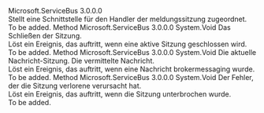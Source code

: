 <Type Name="IMessageSessionHandler" FullName="Microsoft.ServiceBus.Messaging.IMessageSessionHandler">
  <TypeSignature Language="C#" Value="public interface IMessageSessionHandler" />
  <TypeSignature Language="ILAsm" Value=".class public interface auto ansi abstract IMessageSessionHandler" />
  <TypeSignature Language="DocId" Value="T:Microsoft.ServiceBus.Messaging.IMessageSessionHandler" />
  <TypeSignature Language="VB.NET" Value="Public Interface IMessageSessionHandler" />
  <TypeSignature Language="F#" Value="type IMessageSessionHandler = interface" />
  <AssemblyInfo>
    <AssemblyName>Microsoft.ServiceBus</AssemblyName>
    <AssemblyVersion>3.0.0.0</AssemblyVersion>
  </AssemblyInfo>
  <Interfaces />
  <Docs>
    <summary>Stellt eine Schnittstelle für den Handler der meldungssitzung zugeordnet.</summary>
    <remarks>To be added.</remarks>
  </Docs>
  <Members>
    <Member MemberName="OnCloseSession">
      <MemberSignature Language="C#" Value="public void OnCloseSession (Microsoft.ServiceBus.Messaging.MessageSession session);" />
      <MemberSignature Language="ILAsm" Value=".method public hidebysig newslot virtual instance void OnCloseSession(class Microsoft.ServiceBus.Messaging.MessageSession session) cil managed" />
      <MemberSignature Language="DocId" Value="M:Microsoft.ServiceBus.Messaging.IMessageSessionHandler.OnCloseSession(Microsoft.ServiceBus.Messaging.MessageSession)" />
      <MemberSignature Language="VB.NET" Value="Public Sub OnCloseSession (session As MessageSession)" />
      <MemberSignature Language="F#" Value="abstract member OnCloseSession : Microsoft.ServiceBus.Messaging.MessageSession -&gt; unit" Usage="iMessageSessionHandler.OnCloseSession session" />
      <MemberType>Method</MemberType>
      <AssemblyInfo>
        <AssemblyName>Microsoft.ServiceBus</AssemblyName>
        <AssemblyVersion>3.0.0.0</AssemblyVersion>
      </AssemblyInfo>
      <ReturnValue>
        <ReturnType>System.Void</ReturnType>
      </ReturnValue>
      <Parameters>
        <Parameter Name="session" Type="Microsoft.ServiceBus.Messaging.MessageSession" />
      </Parameters>
      <Docs>
        <param name="session">Das Schließen der Sitzung.</param>
        <summary>Löst ein Ereignis, das auftritt, wenn eine aktive Sitzung geschlossen wird.</summary>
        <remarks>To be added.</remarks>
      </Docs>
    </Member>
    <Member MemberName="OnMessage">
      <MemberSignature Language="C#" Value="public void OnMessage (Microsoft.ServiceBus.Messaging.MessageSession session, Microsoft.ServiceBus.Messaging.BrokeredMessage message);" />
      <MemberSignature Language="ILAsm" Value=".method public hidebysig newslot virtual instance void OnMessage(class Microsoft.ServiceBus.Messaging.MessageSession session, class Microsoft.ServiceBus.Messaging.BrokeredMessage message) cil managed" />
      <MemberSignature Language="DocId" Value="M:Microsoft.ServiceBus.Messaging.IMessageSessionHandler.OnMessage(Microsoft.ServiceBus.Messaging.MessageSession,Microsoft.ServiceBus.Messaging.BrokeredMessage)" />
      <MemberSignature Language="VB.NET" Value="Public Sub OnMessage (session As MessageSession, message As BrokeredMessage)" />
      <MemberSignature Language="F#" Value="abstract member OnMessage : Microsoft.ServiceBus.Messaging.MessageSession * Microsoft.ServiceBus.Messaging.BrokeredMessage -&gt; unit" Usage="iMessageSessionHandler.OnMessage (session, message)" />
      <MemberType>Method</MemberType>
      <AssemblyInfo>
        <AssemblyName>Microsoft.ServiceBus</AssemblyName>
        <AssemblyVersion>3.0.0.0</AssemblyVersion>
      </AssemblyInfo>
      <ReturnValue>
        <ReturnType>System.Void</ReturnType>
      </ReturnValue>
      <Parameters>
        <Parameter Name="session" Type="Microsoft.ServiceBus.Messaging.MessageSession" />
        <Parameter Name="message" Type="Microsoft.ServiceBus.Messaging.BrokeredMessage" />
      </Parameters>
      <Docs>
        <param name="session">Die aktuelle Nachricht-Sitzung.</param>
        <param name="message">Die vermittelte Nachricht.</param>
        <summary>Löst ein Ereignis, das auftritt, wenn eine Nachricht brokermessaging wurde.</summary>
        <remarks>To be added.</remarks>
      </Docs>
    </Member>
    <Member MemberName="OnSessionLost">
      <MemberSignature Language="C#" Value="public void OnSessionLost (Exception exception);" />
      <MemberSignature Language="ILAsm" Value=".method public hidebysig newslot virtual instance void OnSessionLost(class System.Exception exception) cil managed" />
      <MemberSignature Language="DocId" Value="M:Microsoft.ServiceBus.Messaging.IMessageSessionHandler.OnSessionLost(System.Exception)" />
      <MemberSignature Language="F#" Value="abstract member OnSessionLost : Exception -&gt; unit" Usage="iMessageSessionHandler.OnSessionLost exception" />
      <MemberType>Method</MemberType>
      <AssemblyInfo>
        <AssemblyName>Microsoft.ServiceBus</AssemblyName>
        <AssemblyVersion>3.0.0.0</AssemblyVersion>
      </AssemblyInfo>
      <ReturnValue>
        <ReturnType>System.Void</ReturnType>
      </ReturnValue>
      <Parameters>
        <Parameter Name="exception" Type="System.Exception" />
      </Parameters>
      <Docs>
        <param name="exception">Der Fehler, der die Sitzung verlorene verursacht hat.</param>
        <summary>Löst ein Ereignis, das auftritt, wenn die Sitzung unterbrochen wurde.</summary>
        <remarks>To be added.</remarks>
      </Docs>
    </Member>
  </Members>
</Type>